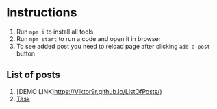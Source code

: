 # Instructions
1. Run `npm i` to install all tools
2. Run `npm start` to run a code and open it in browser
3. To see added post you need to reload page after clicking `add a post` button

## List of posts
1. [DEMO LINK]https://Viktor9r.github.io/ListOfPosts/)
2. [Task](https://drive.google.com/file/d/1qYTKMXrVVsnes8M1KxTnscWfHZIaH4cW/view)
